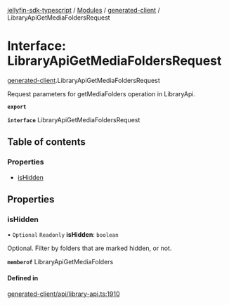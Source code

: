 [jellyfin-sdk-typescript](../README.md) / [Modules](../modules.md) / [generated-client](../modules/generated_client.md) / LibraryApiGetMediaFoldersRequest

# Interface: LibraryApiGetMediaFoldersRequest

[generated-client](../modules/generated_client.md).LibraryApiGetMediaFoldersRequest

Request parameters for getMediaFolders operation in LibraryApi.

**`export`**

**`interface`** LibraryApiGetMediaFoldersRequest

## Table of contents

### Properties

- [isHidden](generated_client.LibraryApiGetMediaFoldersRequest.md#ishidden)

## Properties

### isHidden

• `Optional` `Readonly` **isHidden**: `boolean`

Optional. Filter by folders that are marked hidden, or not.

**`memberof`** LibraryApiGetMediaFolders

#### Defined in

[generated-client/api/library-api.ts:1910](https://github.com/thornbill/jellyfin-sdk-typescript/blob/46678c1/src/generated-client/api/library-api.ts#L1910)
